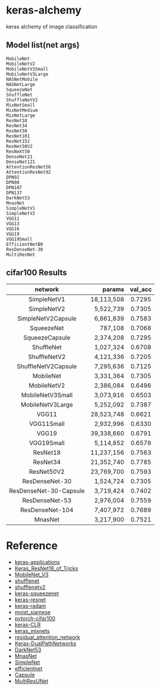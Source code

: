 # keras-alchemy
keras alchemy of image classification

## Model list(net args)
```
MobileNet
MobileNetV2
MobileNetV3Small
MobileNetV3Large
NASNetMobile
NASNetLarge
SqueezeNet
ShuffleNet
ShuffleNetV2
MixNetSmall
MixNetMedium
MixNetLarge
ResNet18
ResNet34
ResNet50
ResNet101
ResNet152
ResNet50V2
ResNeXt50
DenseNet21
DenseNet121
AttentionResNet56
AttentionResNet92
DPN92
DPN98
DPN107
DPN137
DarkNet53
MnasNet
SimpleNetV1
SimpleNetV2
VGG11
VGG13
VGG16
VGG19
VGG19Small
EfficientNetB0
ResDenseNet-30
MultiResNet
```
## cifar100 Results

|network|params|val_acc|
|:---:|---:|:---:|
|SimpleNetV1|18,113,508|0.7295|
|SimpleNetV2|5,522,739|0.7305|
|SimpleNetV2Capsule|6,861,839|0.7583|
|SqueezeNet|787,108|0.7068|
|SqueezeCapsule|2,374,208|0.7295|
|ShuffleNet|1,027,324|0.6708|
|ShuffleNetV2|4,121,336|0.7205|
|ShuffleNetV2Capsule|7,295,636|0.7125|
|MobileNet|3,331,364|0.7305|
|MobileNetV2|2,386,084|0.6496|
|MobileNetV3Small|3,073,916|0.6503|
|MobileNetV3Large|5,252,092|0.7387|
|VGG11|28,523,748|0.6621|
|VGG11Small|2,932,996|0.6330|
|VGG19|39,338,660|0.6791|
|VGG19Small|5,114,852|0.6578|
|ResNet18|11,237,156|0.7563|
|ResNet34|21,352,740|0.7785|
|ResNet50V2|23,769,700|0.7593|
|ResDenseNet-30|1,524,724|0.7305|
|ResDenseNet-30-Capsule|3,719,424|0.7402|
|ResDenseNet-53|2,976,004|0.7559|
|ResDenseNet-104|7,407,972|0.7689|
|MnasNet|3,217,900|0.7521|


# Reference
* [keras-applications](https://github.com/keras-team/keras-applications)
* [Keras_ResNet18_of_Tricks](https://github.com/Tony607/Keras_Bag_of_Tricks)
* [MobileNet_V3](https://github.com/godofpdog/MobileNetV3_keras/)
* [shufflenet](https://github.com/scheckmedia/keras-shufflenet/)
* [shufflenetv2](https://github.com/opconty/keras-shufflenetV2/)
* [keras-squeezenet](https://github.com/rcmalli/keras-squeezenet/)
* [keras-resnet](https://github.com/broadinstitute/keras-resnet)
* [keras-radam](https://github.com/CyberZHG/keras-radam)
* [mnist_siamese](https://github.com/keras-team/keras/blob/master/examples/mnist_siamese.py)
* [pytorch-cifar100](https://github.com/weiaicunzai/pytorch-cifar100)
* [keras-CLR](https://github.com/bckenstler/CLR)
* [keras_mixnets](https://github.com/titu1994/keras_mixnets)
* [residual_attention_network](https://github.com/qubvel/residual_attention_network)
* [Keras-DualPathNetworks](https://github.com/titu1994/Keras-DualPathNetworks)
* [DarkNet53](https://github.com/xiaochus/YOLOv3)
* [MnasNet](https://github.com/Shathe/MNasNet-Keras-Tensorflow)
* [SimpleNet](https://github.com/Coderx7/SimpleNet)
* [efficientnet](https://github.com/qubvel/efficientnet)
* [Capsule](https://github.com/bojone/Capsule)
* [MultiResUNet](https://github.com/nibtehaz/MultiResUNet)
